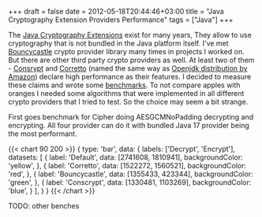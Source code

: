 +++ 
draft = false
date = 2012-05-18T20:44:46+03:00
title = "Java Cryptography Extension Providers Performance"
tags = ["Java"]
+++

The [Java Cryptography Extensions](https://en.wikipedia.org/wiki/Java_Cryptography_Extension) exist for many years, They allow to use cryptography that is not bundled in the Java platform itself. I've met [Bouncycastle](https://www.bouncycastle.org/) crypto provider library many times in projects I worked on. But there are other third party crypto providers as well. At least two of them - [Consrypt](https://github.com/google/conscrypt) and [Corretto](https://github.com/corretto/amazon-corretto-crypto-provider) (named the same way as [Openjdk distribution by Amazon](https://aws.amazon.com/corretto)) declare high performance as their features. I decided to measure these claims and wrote some [benchmarks](https://github.com/isopov/jce-benchmarks). To not compare apples with oranges I needed some algorithms that were implemented in all different crypto providers that I tried to test. So the choice may seem a bit strange.

First goes benchmark for Cipher doing AESGCMNoPadding decrypting and encrypting. All four provider can do it with bundled Java 17 provider being the most performant.

{{< chart 90 200 >}}
{
    type: 'bar',
    data: {
        labels: ['Decrypt', 'Encrypt'],
        datasets: [
          {
              label: 'Default',
              data: [2741608, 1810941],
              backgroundColor: 'yellow',
            },
            {
              label: 'Corretto',
              data: [1522272, 1560521],
              backgroundColor: 'red',
            },
            {
              label: 'Bouncycastle',
              data: [1355433, 423344],
              backgroundColor: 'green',
            },
            {
              label: 'Conscrypt',
              data: [1330481, 1103269],
              backgroundColor: 'blue',
            }
          ],
    }
}
{{< /chart >}}

TODO: other benches
